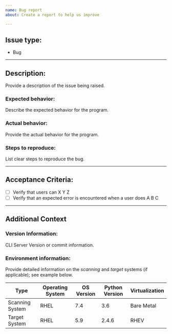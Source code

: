 ```yaml
---
name: Bug report
about: Create a report to help us improve

---
```


## Issue type:
- Bug
___

## Description:
Provide a description of the issue being raised.

### Expected behavior:
Describe the expected behavior for the program.

### Actual behavior:
Provide the actual behavior for the program.

### Steps to reproduce:
List clear steps to reproduce the bug.

___

## Acceptance Criteria:

- [ ] Verify that users can X Y Z
- [ ] Verify that an expected error is encountered when a user does A B C

___

## Additional Context

### Version Information:
CLI Server Version or commit information.


### Environment information:
Provide detailed information on the *scanning* and *target* systems (if applicable); see example below.

Type            | Operating System | OS Version | Python Version | Virtualization
--------------- | ---------------- | ---------- | -------------- | --------------
Scanning System | RHEL             | 7.4        | 3.6            | Bare Metal
Target System   | RHEL             | 5.9        | 2.4.6          | RHEV
